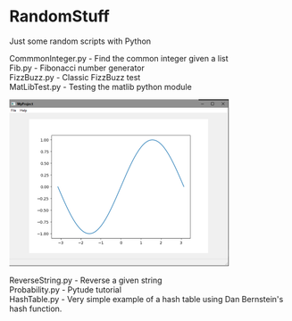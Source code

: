 # RandomStuff
Just some random scripts with Python

CommmonInteger.py - Find the common integer given a list  
Fib.py - Fibonacci number generator  
FizzBuzz.py - Classic FizzBuzz test  
MatLibTest.py - Testing the matlib python module  

![SCREENSHOT1](https://github.com/harmonyideas/RandomStuff/blob/master/IMG/matlib1.PNG)  

ReverseString.py - Reverse a given string  
Probability.py - Pytude tutorial  
HashTable.py - Very simple example of a hash table using Dan Bernstein's hash function.  

